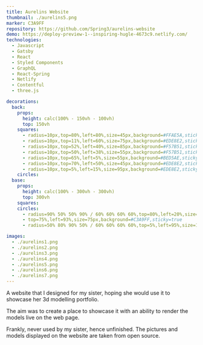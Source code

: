 ```yaml
---
title: Aurelins Website
thumbnail: ./aurelins5.png
marker: C3A9FF
repository: https://github.com/Spring3/aurelins-website
demo: https://deploy-preview-1--inspiring-hugle-4673c9.netlify.com/
technologies:
  - Javascript
  - Gatsby
  - React
  - Styled Components
  - GraphQL
  - React-Spring
  - Netlify
  - Contentful
  - three.js

decorations:
  back:
    props:
      height: calc(100% - 150vh - 100vh)
      top: 150vh
    squares:
      - radius=10px,top=80%,left=80%,size=45px,background=#FFAE5A,sticky=true
      - radius=10px,top=11%,left=60%,size=75px,background=#EDE8E2,sticky=true
      - radius=10px,top=52%,left=40%,size=85px,background=#F57B51,sticky=true
      - radius=10px,top=50%,left=38%,size=55px,background=#F57B51,sticky=true
      - radius=10px,top=65%,left=5%,size=55px,background=#BED5AE,sticky=true
      - radius=10px,top=70%,left=50%,size=45px,background=#EDE8E2,sticky=true
      - radius=10px,top=5%,left=15%,size=95px,background=#EDE8E2,sticky=true
    circles:
  base:
    props:
      height: calc(100% - 300vh - 300vh)
      top: 300vh
    squares:
    circles:
      - radius=90% 50% 50% 90% / 60% 60% 60% 60%,top=80%,left=20%,size=95px,background=#FFAE5A,sticky=true
      - top=75%,left=93%,size=75px,background=#C3A9FF,sticky=true
      - radius=50% 80% 90% 50% / 60% 60% 60% 60%,top=5%,left=95%,size=135px,background=#BED5AE,sticky=true

images:
  - ./aurelins1.png
  - ./aurelins2.png
  - ./aurelins3.png
  - ./aurelins4.png
  - ./aurelins5.png
  - ./aurelins6.png
  - ./aurelins7.png
---
```


A website that I designed for my sister, hoping she would use it to showcase her 3d modelling portfolio.

The aim was to create a place to showcase it with an ability to render the models live on the web page.

Frankly, never used by my sister, hence unfinished. The pictures and models displayed on the website are taken from open source.
